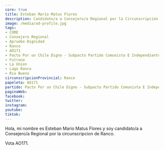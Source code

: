 ```yaml
---
core: true
title: Esteban Mario Matus Flores
description: Candidato/a a Consejero/a Regional por la Circunscripción de Ranco
image: /media/ad-profile.jpg
tags:
- CORE
- Consejero Regional
- Apruebo Dignidad
- Ranco
- AO171
- Pacto Por un Chile Digno - Subpacto Partido Comunista E Independientes - Partido Comunista De Chile
- Futrono
- La Union
- Lago Ranco
- Rio Bueno
circunscripcionProvincial: Ranco
papeleta: AO171
partido: Pacto Por un Chile Digno - Subpacto Partido Comunista E Independientes - Partido Comunista De Chile
paginaWeb:
facebook:
twitter:
instagram:
youtube:
tiktok:
---
```

Hola, mi nombre es Esteban Mario Matus Flores y soy candidato/a a Consejero/a Regional por la circunscripcion de Ranco.

Vota AO171.